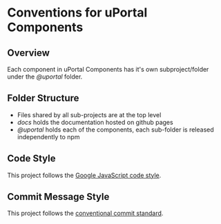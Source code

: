 # Conventions for uPortal Components

## Overview

Each component in uPortal Components has it's own subproject/folder under the _@uportal_ folder.

## Folder Structure

- Files shared by all sub-projects are at the top level
- _docs_ holds the documentation hosted on github pages
- _@uportal_ holds each of the components, each sub-folder is released independently to npm

## Code Style

This project follows the [Google JavaScript code style](https://google.github.io/styleguide/jsguide.html).

## Commit Message Style

This project follows the [conventional commit standard](https://conventionalcommits.org/).
